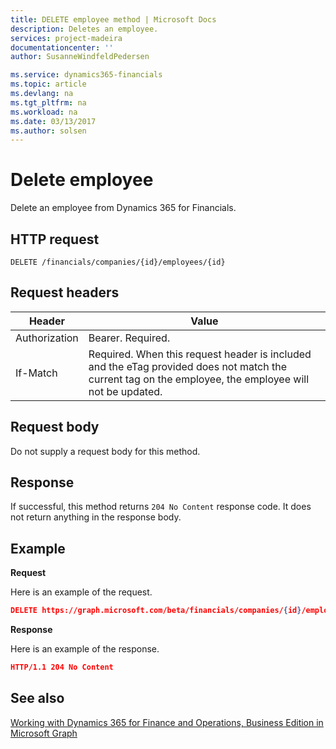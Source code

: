 ```yaml
---
title: DELETE employee method | Microsoft Docs
description: Deletes an employee.
services: project-madeira
documentationcenter: ''
author: SusanneWindfeldPedersen

ms.service: dynamics365-financials
ms.topic: article
ms.devlang: na
ms.tgt_pltfrm: na
ms.workload: na
ms.date: 03/13/2017
ms.author: solsen
---
```


# Delete employee
Delete an employee from Dynamics 365 for Financials.

## HTTP request
```
DELETE /financials/companies/{id}/employees/{id}
```

## Request headers
|Header|Value|
|------|-----|
|Authorization  |Bearer. Required. |
|If-Match       |Required. When this request header is included and the eTag provided does not match the current tag on the employee, the employee will not be updated. |

## Request body
Do not supply a request body for this method.

## Response
If successful, this method returns ```204 No Content``` response code. It does not return anything in the response body.

## Example

**Request**

Here is an example of the request.

```json
DELETE https://graph.microsoft.com/beta/financials/companies/{id}/employees/{id}
```

**Response** 

Here is an example of the response. 

```json
HTTP/1.1 204 No Content
```



## See also
[Working with Dynamics 365 for Finance and Operations, Business Edition in Microsoft Graph](dynamics_overview.md)  
